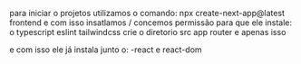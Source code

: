 para iniciar o projetos utilizamos o comando:
npx create-next-app@latest frontend
e com isso insatlamos / concemos permissão para que ele instale:
  o typescript
  eslint
  tailwindcss
  crie o diretorio src
  app router
  e apenas isso

e com isso ele já instala junto o:
-react e react-dom


